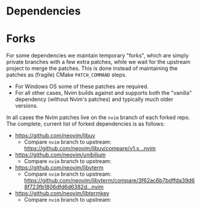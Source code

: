 Dependencies
============

Forks
=====

For some dependencies we maintain temporary "forks", which are simply private branches with a few extra patches, while we wait for the upstream project to merge the patches. This is done instead of maintaining the patches as (fragile) CMake `PATCH_COMMAND` steps.

* For Windows OS some of these patches are required. 
* For all other cases, Nvim builds against and supports both the "vanilla" dependency (without Nvim's patches) and typically much older versions.

In all cases the Nvim patches live on the `nvim` branch of each forked repo. The complete, current list of forked dependencies is as follows:

* https://github.com/neovim/libuv
	* Compare `nvim` branch to upstream: https://github.com/neovim/libuv/compare/v1.x...nvim
* https://github.com/neovim/unibilium
	* Compare `nvim` branch to upstream: 
* https://github.com/neovim/libvterm
	* Compare `nvim` branch to upstream: https://github.com/neovim/libvterm/compare/3f62ac6b7bdffda39d68f723fb1806dfd6d6382d...nvim
* https://github.com/neovim/libtermkey
	* Compare `nvim` branch to upstream: 
